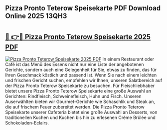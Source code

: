 ## Pizza Pronto Teterow Speisekarte PDF Download Online 2025 13QH3

# <h2><a href="http://gc7zp6w.nevu.top/?p=Pizza+Pronto+Teterow+Speisekarte">🔗 👉🔴 Pizza Pronto Teterow Speisekarte 2025 PDF</a></h2>

[![Pizza Pronto Teterow Speisekarte 2025 PDF](https://i.imgur.com/dBaPXMq.png)](http://gc7zp6w.nevu.top/?p=Pizza+Pronto+Teterow+Speisekarte)
In einem Restaurant oder Café ist das Menü des Essens nicht nur eine Liste der angebotenen Gerichte, sondern auch eine Gelegenheit für Sie, etwas zu finden, das für Ihren Geschmack köstlich und passend ist. Wenn Sie nach einem leichten und frischen Gericht suchen, empfehlen wir Ihnen, unseren Salatbereich auf der Pizza Pronto Teterow Speisekarte zu besuchen. Für Fleischliebhaber bietet unsere Pizza Pronto Teterow Speisekarte eine große Auswahl an Gerichten: Rindfleisch, Schweinefleisch, Huhn und Fisch. Unseren Auserwählten bieten wir Gourmet-Gerichte wie Schaschlik und Steak an, die auf frischem Feuer zubereitet werden. Die Pizza Pronto Teterow Speisekarte unserer Cafeteria bietet eine große Auswahl an Desserts, von traditionellen Kuchen und Kuchen bis hin zu erlesenen Crème Brûlée und Schokoladen-Eclairs.
